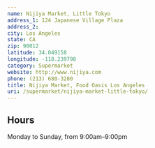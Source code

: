 ```yaml
---
name: Nijiya Market, Little Tokyo
address_1: 124 Japanese Village Plaza
address_2: 
city: Los Angeles
state: CA
zip: 90012
latitude: 34.049158
longitude: -118.239798
category: Supermarket
website: http://www.nijiya.com
phone: (213) 680-3280
title: Nijiya Market, Food Oasis Los Angeles
uri: /supermarket/nijiya-market-little-tokyo/
---
```

## Hours

Monday to Sunday, from 9:00am–9:00pm 
